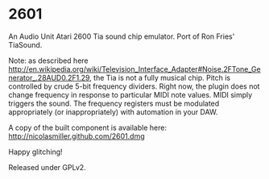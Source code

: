 2601
====

An Audio Unit Atari 2600 Tia sound chip emulator. Port of Ron Fries' TiaSound.

Note: as described here http://en.wikipedia.org/wiki/Television_Interface_Adapter#Noise.2FTone_Generator_.28AUD0.2F1.29, the Tia is not a fully musical chip. Pitch is controlled by crude 5-bit frequency dividers. Right now, the plugin does not change frequency in response to particular MIDI note values. MIDI simply triggers the sound. The frequency registers must be modulated appropriately (or inappropriately) with automation in your DAW.

A copy of the built component is available here: http://nicolasmiller.github.com/2601.dmg

Happy glitching!

Released under GPLv2.